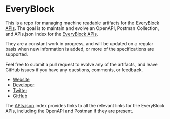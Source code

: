 # EveryBlockThis is a repo for managing machine readable artifacts for the [EveryBlock APIs](http://www.everyblock.com). The goal is to maintain and evolve an OpenAPI, Postman Collection, and APIs.json index for the [EveryBlock APIs](http://www.everyblock.com).They are a constant work in progress, and will be updated on a regular basis when new information is added, or more of the specifications are supported.Feel free to submit a pull request to evolve any of the artifacts, and leave GitHub issues if you have any questions, comments, or feedback.- [Website](http://www.everyblock.com)- [Developer](http://www.everyblock.com)- [Twitter](https://twitter.com/everyblock)- [GitHub](https://github.com/everyblock)The [APIs.json](https://github.com/api-evangelist/everyblock/blob/master/apis.json) index provides links to all the relevant links for the EveryBlock APIs, including the OpenAPI and Postman if they are present.